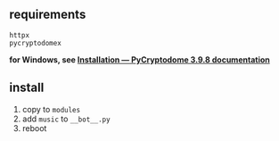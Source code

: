 ## requirements

```shell
httpx
pycryptodomex
```

**for Windows, see [Installation — PyCryptodome 3.9.8 documentation](https://pycryptodome.readthedocs.io/en/latest/src/installation.html#windows-from-sources-python-3-5-and-newer)**

## install

1. copy to `modules`
2. add `music` to `__bot__.py`
3. reboot